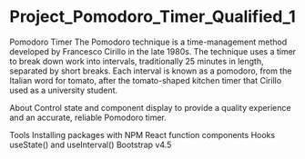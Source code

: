 # Project_Pomodoro_Timer_Qualified_1
Pomodoro Timer
The Pomodoro technique is a time-management method developed by Francesco Cirillo in the late 1980s. 
The technique uses a timer to break down work into intervals, traditionally 25 minutes in length, separated by short breaks. 
Each interval is known as a pomodoro, from the Italian word for tomato, after the tomato-shaped kitchen timer that Cirillo used as a university student.

About
Control state and component display to provide a quality experience and an accurate, reliable Pomodoro timer.

Tools
Installing packages with NPM
React function components
Hooks useState() and useInterval()
Bootstrap v4.5
